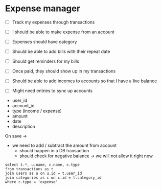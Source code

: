 # Expense manager

- [ ] Track my expenses through transactions
- [ ] I should be able to make expense from an account
- [ ] Expenses should have category
- [ ] Should be able to add bills with their repeat date 
- [ ] Should get reminders for my bills
- [ ] Once paid, they should show up in my transactions
- [ ] Should be able to add incomes to accounts so that I have a live balance
- [ ] Might need entries to sync up accounts


- user_id
- account_id
- type (income / expense)
- amount
- date
- description
  
On save ->
- we need to add / subtract the amount from account 
  - should happen in a DB transaction
  - should check for negative balance -> we will not allow it right now


```
select t.*, u.name, c.name, c.type
from transactions as t
join users as u on u.id = t.user_id
join categories as c on c.id = t.category_id
where c.type = 'expense'
```

